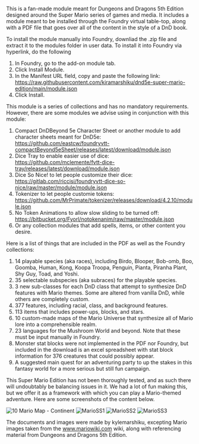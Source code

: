 This is a fan-made module meant for Dungeons and Dragons 5th Edition designed around the Super Mario series of games and media. It includes a module meant to be installed through the Foundry virtual table-top, along with a PDF file that goes over all of the content in the style of a DnD book.

To install the module manually into Foundry, downliad the .zip file and extract it to the modules folder in user data. To install it into Foundry via hyperlink, do the following

1.	In Foundry, go to the add-on module tab.
2.	Click Install Module.
3.	In the Manifest URL field, copy and paste the following link: https://raw.githubusercontent.com/kiramarshiku/dnd5e-super-mario-edition/main/module.json
4.	Click Install.

This module is a series of collections and has no mandatory requirements. However, there are some modules we advise using in conjunction with this module:

1.	Compact DnDBeyond 5e Character Sheet or another module to add character sheets meant for DnD5e: https://github.com/eastcw/foundryvtt-compactBeyond5eSheet/releases/latest/download/module.json
2.	Dice Tray to enable easier use of dice: https://github.com/mclemente/fvtt-dice-tray/releases/latest/download/module.json
3.	Dice So Nice! to let people customize their dice: https://gitlab.com/riccisi/foundryvtt-dice-so-nice/raw/master/module/module.json
4.	Tokenizer to let people customie tokens: https://github.com/MrPrimate/tokenizer/releases/download/4.2.10/module.json
5.	No Token Animations to allow slow sliding to be turned off: https://bitbucket.org/Fyorl/notokenanim/raw/master/module.json
6.	Or any collection modules that add spells, items, or other content you desire.

Here is a list of things that are included in the PDF as well as the Foundry collections:

1.	14 playable species (aka races), including Birdo, Blooper, Bob-omb, Boo, Goomba, Human, Kong, Koopa Troopa, Penguin, Pianta, Piranha Plant, Shy Guy, Toad, and Yoshi.
2.	35 selectable subspecies (aka subraces) for the playable species.
3.	3 new sub-classes for each DnD class that attempt to synthesize DnD features with Mario themes. Some are altered from vanilla DnD, while others are completely custom.
4.	377 features, including racial, class, and background features.
5.	113 items that includes power-ups, blocks, and stars.
6.	10 custom-made maps of the Mario Universe that synthesize all of Mario lore into a comprehensible realm.
7.	23 languages for the Mushroom World and beyond. Note that these must be input manually in Foundry.
8.	Monster stat blocks were not implemented in the PDF nor Foundry, but included in the download is an excel spreadsheet with stat block information for 376 creatures that could possibly appear.
9.	A suggested main quest for an adventuring party to up the stakes in this fantasy world for a more serious but still fun campaign.

This Super Mario Edition has not been thoroughly tested, and as such there will undoubtably be balancing issues in it. We had a lot of fun making this, but we offer it as a framework with which you can play a Mario-themed adventure. Here are some screenshots of the content below.

![10 Mario Map - Continent](https://github.com/kiramarshiku/dnd5e-super-mario-edition/assets/20672790/d75c09ae-283f-4ad2-b863-da12e2593702)
![MarioSS1](https://github.com/kiramarshiku/dnd5e-super-mario-edition/assets/20672790/13ecd586-5515-4f22-8957-3101b5a70ec2)
![MarioSS2](https://github.com/kiramarshiku/dnd5e-super-mario-edition/assets/20672790/722eb545-4121-4753-ae19-ae971a9d64d2)
![MarioSS3](https://github.com/kiramarshiku/dnd5e-super-mario-edition/assets/20672790/8b255726-de86-4bf8-8940-68940bbb933b)

The documents and images were made by kylemarshiku, excepting Mario images taken from the www.mariowiki.com wiki, along with referencing material from Dungeons and Dragons 5th Edition.



